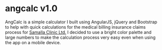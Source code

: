 # angcalc v1.0
AngCalc is a simple calculator I built using AngularJS, jQuery and Bootstrap to help with quick calculations for the medical billing insurance claims process for [Samalla Clinic Ltd.](http://www.samallaclinic.com) 
I decided to use a bright color palette and large numbers to make the calculation process very easy even when using the app on a mobile device.

